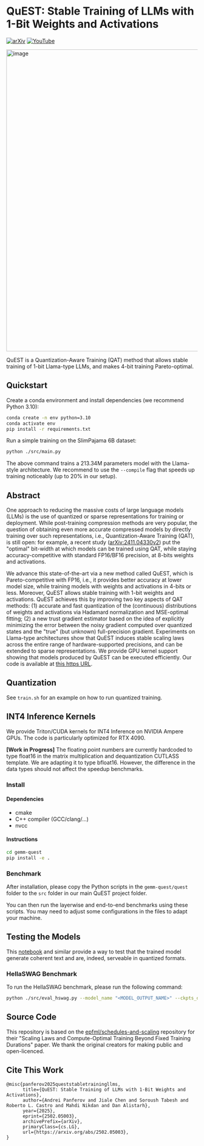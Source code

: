 # QuEST: Stable Training of LLMs with 1-Bit Weights and Activations

[![arXiv](https://img.shields.io/badge/arXiv-1234.56789-b31b1b.svg)](https://arxiv.org/abs/2502.05003)
[![YouTube](https://img.shields.io/badge/YouTube-%23FF0000.svg?style=for-the-badge&logo=YouTube&logoColor=white)](https://www.youtube.com/watch?v=e3ClKTyVrkI)

<img width="795" alt="image" src="https://github.com/user-attachments/assets/bc615c35-fefb-4d51-b42f-59d5e07f2e46" />

QuEST is a Quantization-Aware Training (QAT) method that allows stable training of 1-bit Llama-type LLMs, and makes 4-bit training Pareto-optimal.

## Quickstart 

Create a conda environment and install dependencies (we recommend Python 3.10):

```bash
conda create -n env python=3.10
conda activate env
pip install -r requirements.txt
```

Run a simple training on the SlimPajama 6B dataset:
```bash
python ./src/main.py
```

The above command trains a 213.34M parameters model with the Llama-style architecture. We recommend to use the `--compile` flag that speeds up training noticeably (up to 20% in our setup).

## Abstract

One approach to reducing the massive costs of large language models (LLMs) is the use of quantized or sparse representations for training or deployment. While post-training compression methods are very popular, the question of obtaining even more accurate compressed models by directly training over such representations, i.e., Quantization-Aware Training (QAT), is still open: for example, a recent study ([arXiv:2411.04330v2](https://arxiv.org/abs/2411.04330v2)) put the "optimal" bit-width at which models can be trained using QAT, while staying accuracy-competitive with standard FP16/BF16 precision, at 8-bits weights and activations.

We advance this state-of-the-art via a new method called QuEST, which is Pareto-competitive with FP16, i.e., it provides better accuracy at lower model size, while training models with weights and activations in 4-bits or less. Moreover, QuEST allows stable training with 1-bit weights and activations. QuEST achieves this by improving two key aspects of QAT methods: (1) accurate and fast quantization of the (continuous) distributions of weights and activations via Hadamard normalization and MSE-optimal fitting; (2) a new trust gradient estimator based on the idea of explicitly minimizing the error between the noisy gradient computed over quantized states and the "true" (but unknown) full-precision gradient. Experiments on Llama-type architectures show that QuEST induces stable scaling laws across the entire range of hardware-supported precisions, and can be extended to sparse representations. We provide GPU kernel support showing that models produced by QuEST can be executed efficiently. Our code is available at [this https URL](https://github.com/IST-DASLab/QuEST). 

## Quantization

See `train.sh` for an example on how to run quantized training.

## INT4 Inference Kernels

We provide Triton/CUDA kernels for INT4 Inference on NVIDIA Ampere GPUs. The code is particularly optimized for RTX 4090.

**[Work in Progress]** The floating point numbers are currently hardcoded to type float16 in the matrix multiplication and dequantization CUTLASS template. We are adapting it to type bfloat16. However, the difference in the data types should not affect the speedup benchmarks.

### Install

#### Dependencies

- cmake
- C++ compiler (GCC/clang/...)
- nvcc

#### Instructions

```bash
cd gemm-quest
pip install -e .
```

### Benchmark

After installation, please copy the Python scripts in the `gemm-quest/quest` folder to the `src` folder in our main QuEST project folder.

You can then run the layerwise and end-to-end benchmarks using these scripts. You may need to adjust some configurations in the files to adapt your machine.

## Testing the Models

This [notebook](src/HadamardTesting.ipynb) and similar provide a way to test that the trained model generate coherent text and are, indeed, serveable in quantized formats.

### HellaSWAG Benchmark

To run the HellaSWAG benchmark, please run the following command:

```bash
python ./src/eval_hswag.py --model_name "<MODEL_OUTPUT_NAME>" --ckpts_dir "./ckpts"
```

## Source Code

This repository is based on the [epfml/schedules-and-scaling](https://github.com/epfml/schedules-and-scaling) repository for their "Scaling Laws and Compute-Optimal Training Beyond Fixed Training Durations" paper. We thank the original creators for making public and open-licenced. 

## Cite This Work
```
@misc{panferov2025queststabletrainingllms,
      title={QuEST: Stable Training of LLMs with 1-Bit Weights and Activations}, 
      author={Andrei Panferov and Jiale Chen and Soroush Tabesh and Roberto L. Castro and Mahdi Nikdan and Dan Alistarh},
      year={2025},
      eprint={2502.05003},
      archivePrefix={arXiv},
      primaryClass={cs.LG},
      url={https://arxiv.org/abs/2502.05003}, 
}
```

